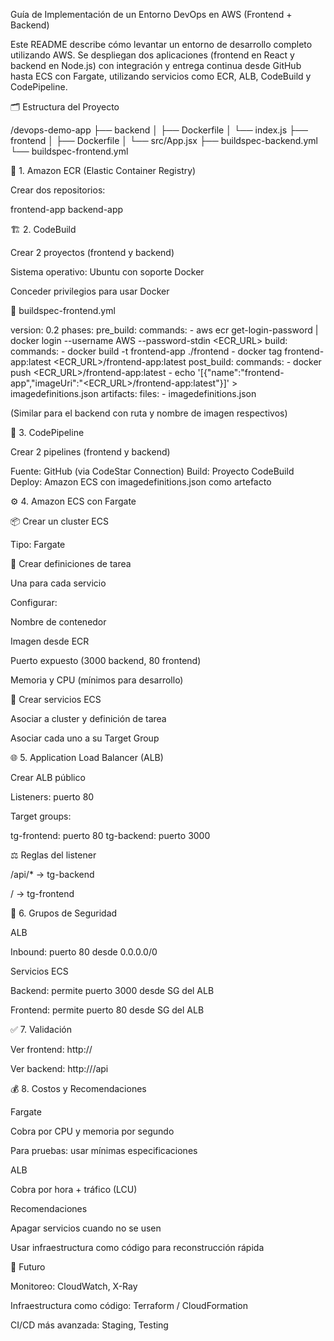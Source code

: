 Guía de Implementación de un Entorno DevOps en AWS (Frontend + Backend)

Este README describe cómo levantar un entorno de desarrollo completo utilizando AWS. Se despliegan dos aplicaciones (frontend en React y backend en Node.js) con integración y entrega continua desde GitHub hasta ECS con Fargate, utilizando servicios como ECR, ALB, CodeBuild y CodePipeline.


🗂 Estructura del Proyecto

/devops-demo-app
├── backend
│   ├── Dockerfile
│   └── index.js
├── frontend
│   ├── Dockerfile
│   └── src/App.jsx
├── buildspec-backend.yml
└── buildspec-frontend.yml


🐳 1. Amazon ECR (Elastic Container Registry)

Crear dos repositorios:

frontend-app
backend-app

🏗 2. CodeBuild

Crear 2 proyectos (frontend y backend)

Sistema operativo: Ubuntu con soporte Docker

Conceder privilegios para usar Docker

📄 buildspec-frontend.yml

version: 0.2
phases:
  pre_build:
    commands:
      - aws ecr get-login-password | docker login --username AWS --password-stdin <ECR_URL>
  build:
    commands:
      - docker build -t frontend-app ./frontend
      - docker tag frontend-app:latest <ECR_URL>/frontend-app:latest
  post_build:
    commands:
      - docker push <ECR_URL>/frontend-app:latest
      - echo '[{"name":"frontend-app","imageUri":"<ECR_URL>/frontend-app:latest"}]' > imagedefinitions.json
artifacts:
  files:
    - imagedefinitions.json

(Similar para el backend con ruta y nombre de imagen respectivos)

🚀 3. CodePipeline

Crear 2 pipelines (frontend y backend)

Fuente: GitHub (via CodeStar Connection)
Build: Proyecto CodeBuild
Deploy: Amazon ECS con imagedefinitions.json como artefacto

⚙️ 4. Amazon ECS con Fargate

📦 Crear un cluster ECS

Tipo: Fargate

📄 Crear definiciones de tarea

Una para cada servicio

Configurar:

Nombre de contenedor

Imagen desde ECR

Puerto expuesto (3000 backend, 80 frontend)

Memoria y CPU (mínimos para desarrollo)

🧩 Crear servicios ECS

Asociar a cluster y definición de tarea

Asociar cada uno a su Target Group

🌐 5. Application Load Balancer (ALB)

Crear ALB público

Listeners: puerto 80

Target groups:

tg-frontend: puerto 80
tg-backend: puerto 3000

⚖️ Reglas del listener

/api/* → tg-backend

/ → tg-frontend

🔐 6. Grupos de Seguridad

ALB

Inbound: puerto 80 desde 0.0.0.0/0

Servicios ECS

Backend: permite puerto 3000 desde SG del ALB

Frontend: permite puerto 80 desde SG del ALB

✅ 7. Validación

Ver frontend: http://<ALB-DNS>

Ver backend: http://<ALB-DNS>/api

💰 8. Costos y Recomendaciones

Fargate

Cobra por CPU y memoria por segundo

Para pruebas: usar mínimas especificaciones

ALB

Cobra por hora + tráfico (LCU)

Recomendaciones

Apagar servicios cuando no se usen

Usar infraestructura como código para reconstrucción rápida

📌 Futuro

Monitoreo: CloudWatch, X-Ray

Infraestructura como código: Terraform / CloudFormation

CI/CD más avanzada: Staging, Testing
